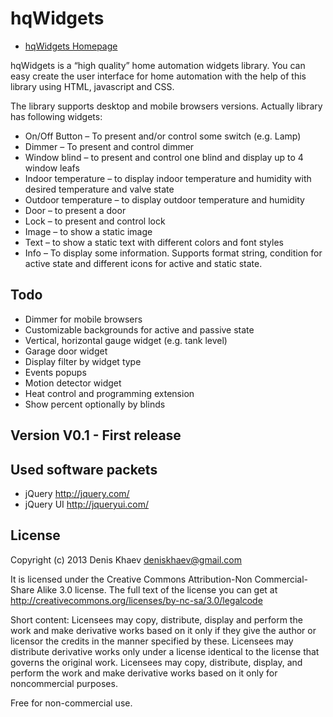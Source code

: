 hqWidgets
=========

* [hqWidgets Homepage](http://github.com/GermanBluefox/hqWidgets) 

hqWidgets is a “high quality” home automation widgets library.
You can easy create the user interface for home automation with 
the help of this library using HTML, javascript and CSS.

The library supports desktop and mobile browsers versions.
Actually library has following widgets:
- On/Off Button – To present and/or control some switch (e.g. Lamp)
- Dimmer – To present and control dimmer
- Window blind – to present and control one blind and display up to 4 window leafs
- Indoor temperature – to display indoor temperature and humidity with desired temperature and valve state
- Outdoor temperature – to display outdoor temperature and humidity
- Door – to present a door
- Lock – to present and control lock
- Image – to show a static image
- Text – to show a static text with different colors and font styles
- Info – To display some information. Supports format string, condition for active state and different icons for active and static state.


## Todo
- Dimmer for mobile browsers 
- Customizable backgrounds for active and passive state
- Vertical, horizontal gauge widget (e.g. tank level)
- Garage door widget
- Display filter by widget type
- Events popups
- Motion detector widget
- Heat control and programming extension
- Show percent optionally by blinds

## Version V0.1 - First release

## Used software packets
* jQuery http://jquery.com/
* jQuery UI http://jqueryui.com/
 
## License
Copyright (c) 2013 Denis Khaev deniskhaev@gmail.com
 
It is licensed under the Creative Commons Attribution-Non Commercial-Share Alike 3.0 license.
The full text of the license you can get at http://creativecommons.org/licenses/by-nc-sa/3.0/legalcode
 
Short content:
Licensees may copy, distribute, display and perform the work and make derivative works based on it only if they give the author or licensor the credits in the manner specified by these.
Licensees may distribute derivative works only under a license identical to the license that governs the original work.
Licensees may copy, distribute, display, and perform the work and make derivative works based on it only for noncommercial purposes.
 
Free for non-commercial use. 
 
